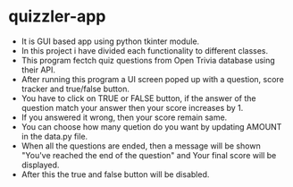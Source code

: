 # quizzler-app
- It is GUI based app using python tkinter module.
- In this project i have divided each functionality to different classes.
- This program fectch quiz questions from Open Trivia database using their API.
- After running this program a UI screen poped up with a question, score tracker and true/false button.
- You have to click on TRUE or FALSE button, if the answer of the question match your answer then your score increases by 1.
- If you answered it wrong, then your score remain same.
- You can choose how many quetion do you want by updating AMOUNT in the data.py file.
- When all the questions are ended, then a message will be shown "You've reached the end of the question" and Your final score will be displayed.
- After this the true and false button will be disabled.
